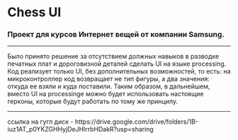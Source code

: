 <h1>Chess UI</h1>
<h3>Проект для курсов Интернет вещей от компании Samsung.</h3>
<hr>
<p>Было принято решение за отсутствием должных навыков в разводке печатных плат и дороговизной деталей сделать UI на языке processing. Код реализует только UI, без дополнительных возможностей, то есть: на микроконтроллер код возвращает не тип фигуры, а два значения: откуда ее взяли и куда поставили. Таким образом, в дальнейшем, вместо UI на processinge можно будет использовать настоящие герконы, которые будут работать по тому же принципу.</p>
<hr>
ссылка на гугл диск - https://drive.google.com/drive/folders/1B-iuz1AT_p0YKZGHHyjDeJHlrrbHDakR?usp=sharing
